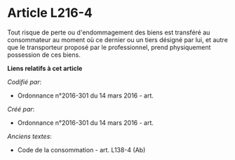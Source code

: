 # Article L216-4

Tout risque de perte ou d'endommagement des biens est transféré au consommateur au moment où ce dernier ou un tiers désigné
par lui, et autre que le transporteur proposé par le professionnel, prend physiquement possession de ces biens.

**Liens relatifs à cet article**

_Codifié par_:

  - Ordonnance n°2016-301 du 14 mars 2016 - art.

_Créé par_:

  - Ordonnance n°2016-301 du 14 mars 2016 - art.

_Anciens textes_:

  - Code de la consommation - art. L138-4 (Ab)
